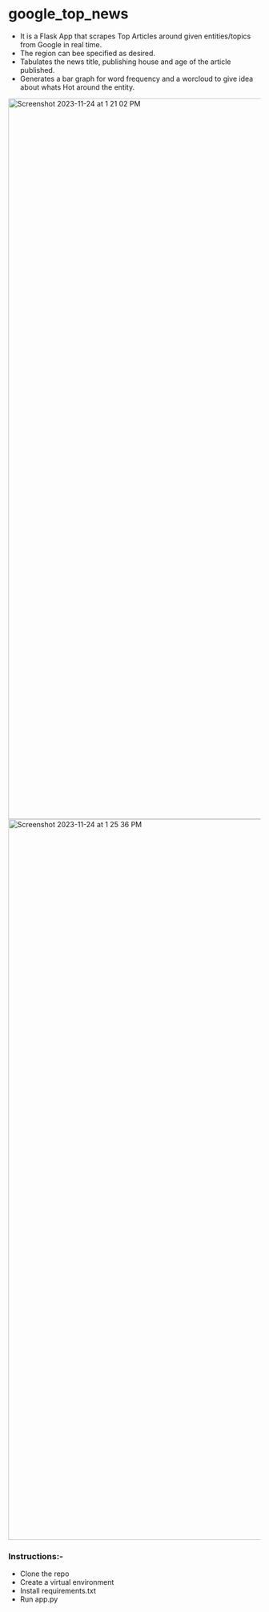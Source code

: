 # google_top_news

- It is a Flask App that scrapes Top Articles around given entities/topics from Google in real time.
- The region can bee specified as desired.
- Tabulates the news title, publishing house and age of the article published.
- Generates a bar graph for word frequency and a worcloud to give idea about whats Hot around the entity.

<img width="1440" alt="Screenshot 2023-11-24 at 1 21 02 PM" src="https://github.com/AkshayJain-22/google_top_news/assets/96162844/49292a78-2877-4298-9d4a-8eafdba2ec50">

<img width="1440" alt="Screenshot 2023-11-24 at 1 25 36 PM" src="https://github.com/AkshayJain-22/google_top_news/assets/96162844/b2ad2b5c-10b9-4f1d-b513-25644abdd3af">


### Instructions:-

- Clone the repo
- Create a virtual environment
- Install requirements.txt
- Run app.py
